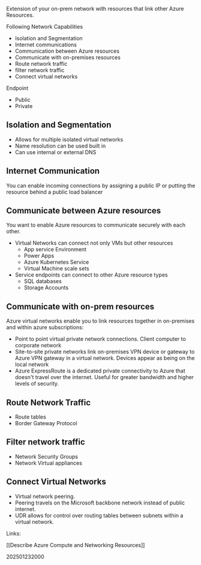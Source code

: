Extension of your on-prem network with resources that link other Azure Resources.

Following Network Capabilities
* Isolation and Segmentation
* Internet communications
* Communication between Azure resources
* Communicate with on-premises resources
* Route network traffic
* filter network traffic
* Connect virtual networks

Endpoint
* Public
* Private
## Isolation and Segmentation

* Allows for multiple isolated virtual networks
* Name resolution can be used built in
* Can use internal or external DNS

## Internet Communication
You can enable incoming connections by assigning a public IP or putting the resource behind a public load balancer

## Communicate between Azure resources
You want to enable Azure resources to communicate securely with each other.
* Virtual Networks can connect not only VMs but other resources
	* App service Environment
	* Power Apps
	* Azure Kubernetes Service
	* Virtual Machine scale sets
* Service endpoints can connect to other Azure resource types
	* SQL databases
	* Storage Accounts

## Communicate with on-prem resources

Azure virtual networks enable you to link resources together in on-premises and within azure subscriptions:
*  Point to point virtual private network connections. Client computer to corporate network
* Site-to-site private networks link on-premises VPN device or gateway to Azure VPN gateway in a virtual network. Devices appear as being on the local network
* Azure ExpressRoute is a dedicated private connectivity to Azure that doesn't travel over the internet. Useful for greater bandwidth and higher levels of security.

## Route Network Traffic

* Route tables
* Border Gateway Protocol

## Filter network traffic

* Network Security Groups
* Network Virtual appliances

## Connect Virtual Networks

* Virtual network peering. 
* Peering travels on the Microsoft backbone network instead of public internet.
* UDR allows for control over routing tables between subnets within a virtual network.


Links:

[[Describe Azure Compute and Networking Resources]]

202501232000